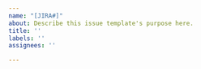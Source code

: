 ```yaml
---
name: "[JIRA#]"
about: Describe this issue template's purpose here.
title: ''
labels: ''
assignees: ''

---
```



